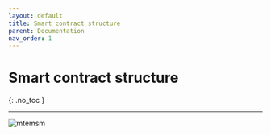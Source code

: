 ```yaml
---
layout: default
title: Smart contract structure
parent: Documentation
nav_order: 1
---
```


# Smart contract structure
{: .no_toc }

---

![mtemsm](https://github.com/yurigabrich/microgrid-dapp/blob/doc/pseudo-code/imgs/MTEMsm.png?raw=true)
